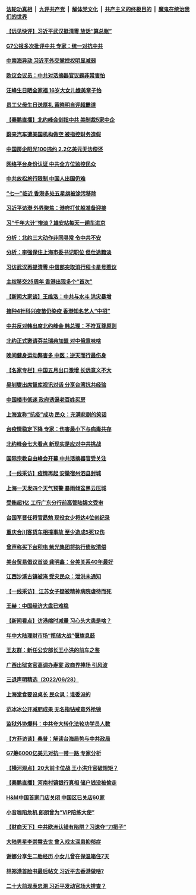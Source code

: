 ####  [法轮功真相](../../../../basic/blob/master/README.md?t=06300931) &nbsp;|&nbsp; [九评共产党](../../../../9ping.md/blob/master/README.md?t=06300931) &nbsp;|&nbsp; [解体党文化](../../../../jtdwh.md/blob/master/README.md?t=06300931)  &nbsp;|&nbsp; [共产主义的终极目的](../../../../gczydzjmd.md/blob/master/README.md?t=06300931) &nbsp;|&nbsp; [魔鬼在统治我们的世界](../../../../mgztzwmdsj.md/blob/master/README.md?t=06300931) 

#### [【远见快评】习近平武汉挺清零 放话“算总账”](../pages/nsc413/n13770247.md?t=06300931) 

#### [G7公报多次批评中共 专家：统一对抗中共](../pages/nsc413/n13770257.md?t=06300931) 

#### [中南海异动 习近平外交掌控权明显减弱](../pages/nsc413/n13770270.md?t=06300931) 

#### [欧议会议员：中共对活摘器官议题非常害怕](../pages/nsc413/n13770228.md?t=06300931) 

#### [汪峰生日晒全家福 16岁大女儿媲美章子怡](../pages/nsc413/n13770170.md?t=06300931) 

#### [员工父母生日送厚礼 黄晓明自评超霸道](../pages/nsc413/n13770227.md?t=06300931) 

#### [【秦鹏直播】北约峰会剑指中共 美制裁5家中企](../pages/nsc413/n13770243.md?t=06300931) 

#### [蔚来汽车遭美国机构做空 被指控财务造假](../pages/nsc413/n13770180.md?t=06300931) 

#### [中国房企阳光100违约 2.2亿美元无法偿还](../pages/nsc413/n13770237.md?t=06300931) 

#### [网络平台身份认证 中共全方位监控民众](../pages/nsc413/n13770238.md?t=06300931) 

#### [中共放松旅行限制 中国人出国仍难](../pages/nsc413/n13770135.md?t=06300931) 

#### [“七一”临近 香港多处五星旗被涂污移除](../pages/nsc413/n13770211.md?t=06300931) 

#### [习近平访港 外界聚焦：港府打仗般准备迎接](../pages/nsc413/n13770101.md?t=06300931) 

#### [习“千年大计”惨淡？雄安站每天一趟车进京](../pages/nsc413/n13770105.md?t=06300931) 

#### [分析：北约三大动作非同寻常 令中共不安](../pages/nsc413/n13770139.md?t=06300931) 

#### [分析：李强保住上海市委书记职位 但仕途黯淡](../pages/nsc413/n13770157.md?t=06300931) 

#### [习访武汉再提清零 中信部突取消行程卡星号惹议](../pages/nsc413/n13769962.md?t=06300931) 

#### [主权移交25周年 香港出现多个“首次”](../pages/nsc413/n13770117.md?t=06300931) 

#### [【新闻大家谈】王维洛：中共与水斗 洪灾暴增](../pages/nsc413/n13769655.md?t=06300931) 

#### [接种4针科兴疫苗仍染疫 香港知名艺人“中招”](../pages/nsc413/n13770152.md?t=06300931) 

#### [中共反对韩出席北约峰会 韩总理：不符互尊原则](../pages/nsc413/n13770144.md?t=06300931) 

#### [北约正式邀请芬兰瑞典加盟 对中俄意味啥](../pages/nsc413/n13770053.md?t=06300931) 

#### [晚间健身运动弊害多 中医：逆天而行最伤身](../pages/nsc413/n13770133.md?t=06300931) 

#### [【名家专栏】中国五月出口激增 长远意义不大](../pages/nsc413/n13769982.md?t=06300931) 

#### [吴钊燮出席智库视讯对话 分享台湾抗共经验](../pages/nsc413/n13770047.md?t=06300931) 

#### [中国楼市低迷 政府诱逼老百姓买房](../pages/nsc413/n13770086.md?t=06300931) 

#### [上海宣称“抗疫”成功 民众：充满悲剧的笑话](../pages/nsc413/n13770034.md?t=06300931) 

#### [台疫情稳定下降 专家：伤害最小下与病毒共存](../pages/nsc413/n13769953.md?t=06300931) 

#### [北约峰会七大看点 新现实是应对中共挑战](../pages/nsc413/n13769989.md?t=06300931) 

#### [国际宗教自由峰会开幕 中共活摘器官受关注](../pages/nsc413/n13769995.md?t=06300931) 

#### [【一线采访】疫情再起 安徽宿州泗县封城](../pages/nsc413/n13769890.md?t=06300931) 

#### [上海一天发四个天气预警 暴雨倾盆黑云压城](../pages/nsc413/n13769832.md?t=06300931) 

#### [受贿超1亿 工行广东分行前高管陆锦文受审](../pages/nsc413/n13769892.md?t=06300931) 

#### [台国军晋任将官勗勉 现役女少将达4位创纪录](../pages/nsc413/n13769874.md?t=06300931) 

#### [重庆合川客货车相撞事故 至少造成5死12伤](../pages/nsc413/n13769875.md?t=06300931) 

#### [曾声称买下台积电 紫光集团将执行债权清偿](../pages/nsc413/n13769819.md?t=06300931) 

#### [美台贸易倡议首谈 龚明鑫：台美关系40年最好](../pages/nsc413/n13769663.md?t=06300931) 

#### [江西沙溪古镇被淹 受灾民众：泄洪未通知](../pages/nsc413/n13769825.md?t=06300931) 

#### [【一线采访】 江苏女子疑被精神病院虐待而死](../pages/nsc413/n13769796.md?t=06300931) 

#### [王赫：中国经济大盘已难稳](../pages/nsc413/n13769665.md?t=06300931) 

#### [【新闻看点】访港缩时减量 习心头大患是啥？](../pages/nsc413/n13769527.md?t=06300931) 

#### [年中大陆理财市场“揽储大战”偃旗息鼓](../pages/nsc413/n13769713.md?t=06300931) 

#### [王友群：新任公安部长王小洪的前车之鉴](../pages/nsc413/n13769534.md?t=06300931) 

#### [广西出狱贪官高调办寿宴 政商界捧场 引风波](../pages/nsc413/n13769688.md?t=06300931) 


#### [三退声明精选（2022/06/28）](../pages/nsc413/n13769699.md?t=06300931) 

#### [上海堂食要设桌长 民众讽：谁委派的](../pages/nsc413/n13769595.md?t=06300931) 

#### [范冰冰公开减肥成果 无名指钻戒意外抢镜](../pages/nsc413/n13769524.md?t=06300931) 

#### [监狱外协爆料：中共夸大转化法轮功学员人数](../pages/nsc413/n13769180.md?t=06300931) 

#### [【方菲访谈】桑普：解读台海局势与中共政局](../pages/nsc413/n13769381.md?t=06300931) 

#### [G7筹6000亿美元对抗一带一路 专家分析](../pages/nsc413/n13769510.md?t=06300931) 

#### [【横河观点】20大前卡位战 王小洪升官破规矩？](../pages/nsc413/n13769551.md?t=06300931) 

#### [【秦鹏直播】河南村镇银行真相 储户钱没被偷走](../pages/nsc413/n13769542.md?t=06300931) 

#### [H&M中国首家门店关闭 中国区已关店60家](../pages/nsc413/n13769577.md?t=06300931) 

#### [小音咖陷危机 郎朗曾为“VIP陪练大使”](../pages/nsc413/n13769509.md?t=06300931) 

#### [【财商天下】中共欧洲认错有陷阱？习速夺“刀把子”](../pages/nsc413/n13769414.md?t=06300931) 

#### [大陆男星李崇霄去世 曾入戏太深患抑郁症](../pages/nsc413/n13769452.md?t=06300931) 

#### [谢娜分享生二胎经历 小女儿曾在保温箱住7天](../pages/nsc413/n13769496.md?t=06300931) 

#### [林郑港首脸书最后帖文 习近平去香港做啥?](../pages/nsc413/n13769393.md?t=06300931) 

#### [二十大前现表忠潮 习近平发动官场大排查？](../pages/nsc413/n13769156.md?t=06300931) 

